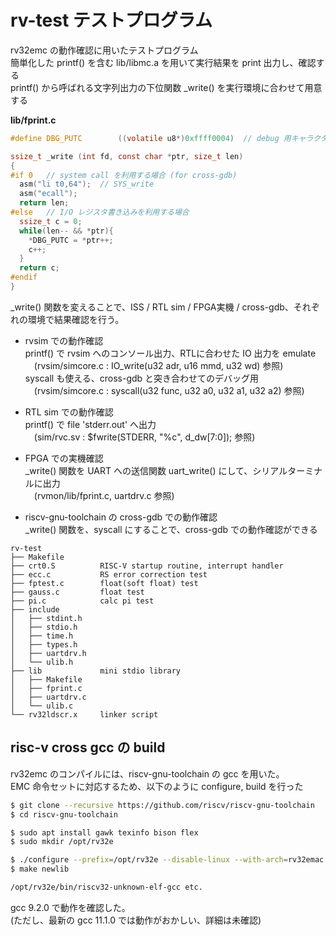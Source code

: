
# rv-test テストプログラム

rv32emc の動作確認に用いたテストプログラム  
簡単化した printf() を含む lib/libmc.a を用いて実行結果を print 出力し、確認する  
printf() から呼ばれる文字列出力の下位関数 _write() を実行環境に合わせて用意する  

**lib/fprint.c**
```C 
#define DBG_PUTC        ((volatile u8*)0xffff0004)  // debug 用キャラクタ出力ポート

ssize_t _write (int fd, const char *ptr, size_t len)
{
#if 0   // system call を利用する場合 (for cross-gdb)
  asm("li t0,64");  // SYS_write
  asm("ecall");
  return len;
#else   // I/O レジスタ書き込みを利用する場合
  ssize_t c = 0;
  while(len-- && *ptr){
    *DBG_PUTC = *ptr++;
    c++;
  }
  return c;
#endif
}
```
_write() 関数を変えることで、ISS / RTL sim / FPGA実機 / cross-gdb、それぞれの環境で結果確認を行う。  

- rvsim での動作確認  
  printf() で rvsim へのコンソール出力、RTLに合わせた IO 出力を emulate  
  　(rvsim/simcore.c : IO_write(u32 adr, u16 mmd, u32 wd) 参照)  
  syscall も使える、cross-gdb と突き合わせてのデバッグ用  
  　(rvsim/simcore.c : syscall(u32 func, u32 a0, u32 a1, u32 a2) 参照)  

- RTL sim での動作確認  
  printf() で file 'stderr.out' へ出力  
  　(sim/rvc.sv : $fwrite(STDERR, "%c", d_dw[7:0]); 参照)  

- FPGA での実機確認  
  _write() 関数を UART への送信関数 uart_write() にして、シリアルターミナルに出力  
  　(rvmon/lib/fprint.c, uartdrv.c 参照)  

- riscv-gnu-toolchain の cross-gdb での動作確認  
  _write() 関数を、syscall にすることで、cross-gdb での動作確認ができる  


```
rv-test
├── Makefile
├── crt0.S          RISC-V startup routine, interrupt handler
├── ecc.c           RS error correction test
├── fptest.c        float(soft float) test
├── gauss.c         float test
├── pi.c            calc pi test
├── include
│   ├── stdint.h
│   ├── stdio.h
│   ├── time.h
│   ├── types.h
│   ├── uartdrv.h
│   └── ulib.h
├── lib             mini stdio library
│   ├── Makefile
│   ├── fprint.c
│   ├── uartdrv.c
│   └── ulib.c
└── rv32ldscr.x     linker script
```

## risc-v cross gcc の build
rv32emc のコンパイルには、riscv-gnu-toolchain の gcc を用いた。  
EMC 命令セットに対応するため、以下のように configure, build を行った  

```bash
$ git clone --recursive https://github.com/riscv/riscv-gnu-toolchain  
$ cd riscv-gnu-toolchain

$ sudo apt install gawk texinfo bison flex
$ sudo mkdir /opt/rv32e

$ ./configure --prefix=/opt/rv32e --disable-linux --with-arch=rv32emac --with-abi=ilp32e
$ make newlib

/opt/rv32e/bin/riscv32-unknown-elf-gcc etc.
```
gcc 9.2.0 で動作を確認した。  
(ただし、最新の gcc 11.1.0 では動作がおかしい、詳細は未確認)  　



